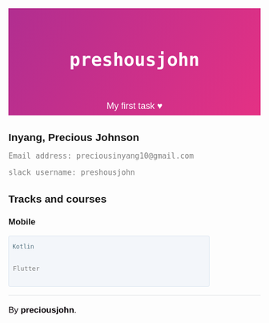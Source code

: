 <!DOCTYPE html>
<html>
<head>
    <title>preshousjohn</title>
</head>

<body>
    <section class="page-header">
      <h1 class="project-name">preshousjohn</h1>
      <h2 class="tagline">My first task &hearts;</h2>
    </section>

      
<h2 id="precious">Inyang, Precious Johnson</h2>
<p>Email address: preciousinyang10@gmail.com</p>

<p>slack username: preshousjohn</p>

<h2 id="tracks-and-courses">Tracks and courses</h2>

<h3 id="mobile">Mobile</h3>

<div class="highlighter"><div class="highlight"><pre class="highlight"><code><span> Kotlin</span>

<span> Flutter</span>
</code></pre></div></div>
</body>
<hr>
<footer class="site-footer">
        <span class="footer">By <a href="https://github.com/preciousjohn">preciousjohn</a>.</span>
</footer>
</html>

<style>
    body{
        font-family: Arial, Helvetica, sans-serif;
    }
    .page-header{
        padding: 2rem 4rem;
        text-align: center;
        color:deeppink;
        background-image: linear-gradient(120deg, #b12e90, #e43184);
        color: white;
        height: 150px;
    }
    .project-name{
        font-size: 2.25rem;
        font-family: monospace;
    }
    .tagline{
        padding: 2rem 4rem;
        font-size: 18px;
        font-weight: lighter;
    }
    #precious{
        font-weight: bold;
        margin-top: 2rem;
        margin-bottom: 1rem;
    }
    .main{
    padding: 2rem 4rem;
    }

    p{
        color: grey;
        font-family: monospace;
        font-size: 15px;
    }
    #tracks-and-courses{
        margin-top: 2rem;
        margin-bottom: 1rem;
        font-weight: normal;
        font-weight: bold;
    }
    #mobile{
        font-weight: normal;
        font-weight: bold;
        font-size: 17px;
    }
    .highlighter{
        color: #567482;
    background-color: #f3f6fa;
    border: solid 1px #dce6f0;
    width:400px;
    border-radius: 3px;
    height: 100px;
}
hr{
    height: 2px;
    padding: 0;
    margin: 1rem 0;
    background-color: #eff0f1;
    border: 0;
}

a, .footer{
    text-decoration: none;
    color: rgb(8, 2, 7);
    font-size: 17px;
}
a{
    font-weight: bold;
}
a:hover{
    color:deeppink;
}
.site-footer{
    line-height: 1.5;
    color: #606c71;
}
</style>
